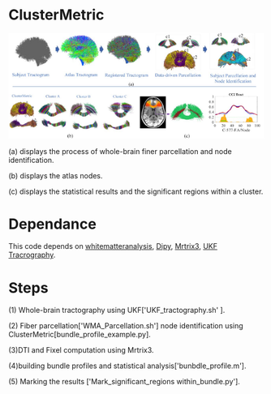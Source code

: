 #  ClusterMetric
![image](https://github.com/A203-IPIS/ClusterMetric/blob/main/bundle%20profile.png)


(a) displays the process of whole-brain finer parcellation and node identification. 


(b) displays the atlas nodes. 

(c) displays the statistical results and the significant regions within  a cluster. 
#  Dependance 
This code depends on [whitematteranalysis](https://github.com/SlicerDMRI/whitematteranalysis), [Dipy](https://dipy.org/), [Mrtrix3](https://mrtrix.readthedocs.io/en/latest/index.html), [UKF Tracrography](https://github.com/pnlbwh/ukftractography).
 
#  Steps 
 (1) Whole-brain tractography using UKF['UKF_tractography.sh' ].
 
 
 (2) Fiber parcellation['WMA_Parcellation.sh'] node identification using ClusterMetric[bundle_profile_example.py].
 
 
 (3)DTI and Fixel computation using Mrtrix3.
 
 
 (4)building bundle profiles and statistical analysis['bunbdle_profile.m'].
 
 (5) Marking the results ['Mark_significant_regions within_bundle.py']. 

 
